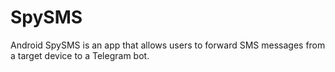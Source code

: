 # SpySMS
Android SpySMS is an app that allows users to forward SMS messages from a target device to a Telegram bot.
